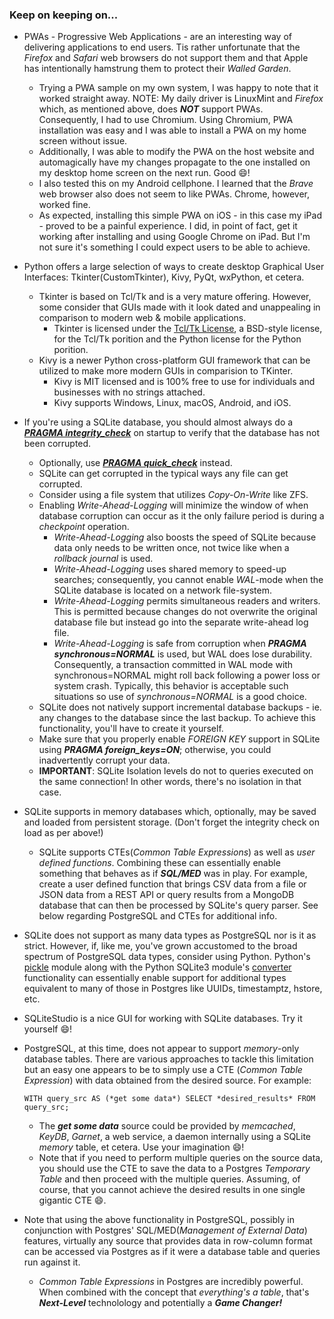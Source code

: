 ### Keep on keeping on...

+ PWAs - Progressive Web Applications - are an interesting way of delivering applications to end users.  Tis rather unfortunate that the *Firefox* and *Safari* web browsers do not support them and that Apple has intentionally hamstrung them to protect their *Walled Garden*.
  + Trying a PWA sample on my own system, I was happy to note that it worked straight away.  NOTE: My daily driver is LinuxMint and *Firefox* which, as mentioned above, does ***NOT*** support PWAs.  Consequently, I had to use Chromium.  Using Chromium, PWA installation was easy and I was able to install a PWA on my home screen without issue.
  + Additionally, I was able to modify the PWA on the host website and automagically have my changes propagate to the one installed on my desktop home screen on the next run. Good 😄!
  + I also tested this on my Android cellphone.  I learned that the *Brave* web browser also does not seem to like PWAs.  Chrome, however, worked fine.
  + As expected, installing this simple PWA on iOS - in this case my iPad - proved to be a painful experience.  I did, in point of fact, get it working after installing and using Google Chrome on iPad.  But I'm not sure it's something I could expect users to be able to achieve.
+ Python offers a large selection of ways to create desktop Graphical User Interfaces: Tkinter(CustomTkinter), Kivy, PyQt, wxPython, et cetera.
  + Tkinter is based on Tcl/Tk and is a very mature offering.  However, some consider that GUIs made with it look dated and unappealing in comparison to modern web & mobile applications.
    + Tkinter is licensed under the [Tcl/Tk License](https://www.tcl.tk/software/tcltk/license.html), a BSD-style license, for the Tcl/Tk porition and the Python license for the Python porition.
  + Kivy is a newer Python cross-platform GUI framework that can be utilized to make more modern GUIs in comparision to TKinter.
    + Kivy is MIT licensed and is 100% free to use for individuals and businesses with no strings attached.
    + Kivy supports Windows, Linux, macOS, Android, and iOS.
+ If you're using a SQLite database, you should almost always do a [***PRAGMA integrity_check***](https://www.sqlite.org/pragma.html#pragma_integrity_check) on startup to verify that the database has not been corrupted.
  + Optionally, use [***PRAGMA quick_check***](https://www.sqlite.org/pragma.html#pragma_quick_check) instead.
  + SQLite can get corrupted in the typical ways any file can get corrupted.
  + Consider using a file system that utilizes *Copy-On-Write* like ZFS.
  + Enabling *Write-Ahead-Logging* will minimize the window of when database corruption can occur as it the only failure period is during a *checkpoint* operation.
    + *Write-Ahead-Logging* also boosts the speed of SQLite because data only needs to be written once, not twice like when a *rollback journal* is used.
    + *Write-Ahead-Logging* uses shared memory to speed-up searches; consequently, you cannot enable *WAL*-mode when the SQLite database is located on a network file-system.
    + *Write-Ahead-Logging* permits simultaneous readers and writers. This is permitted because changes do not overwrite the original database file but instead go into the separate write-ahead log file.
    + *Write-Ahead-Logging* is safe from corruption when ***PRAGMA synchronous=NORMAL*** is used, but WAL does lose durability. Consequently, a transaction committed in WAL mode with synchronous=NORMAL might roll back following a power loss or system crash.  Typically, this behavior is acceptable such situations so use of *synchronous=NORMAL* is a good choice.
  + SQLite does not natively support incremental database backups - ie. any changes to the database since the last backup. To achieve this functionality, you'll have to create it yourself.
  + Make sure that you properly enable *FOREIGN KEY* support in SQLite using ***PRAGMA foreign_keys=ON***; otherwise, you could inadvertently corrupt your data.
  + **IMPORTANT**: SQLite Isolation levels do not to queries executed on the same connection!  In other words, there's no isolation in that case.
+ SQLite supports in memory databases which, optionally, may be saved and loaded from persistent storage.  (Don't forget the integrity check on load as per above!)
  + SQLite supports CTEs(*Common Table Expressions*) as well as *user defined functions*.  Combining these can essentially enable something that behaves as if ***SQL/MED*** was in play. For example, create a user defined function that brings CSV data from a file or JSON data from a REST API or query results from a MongoDB database that can then be processed by SQLite's query parser. See below regarding PostgreSQL and CTEs for additional info.
+ SQLite does not support as many data types as PostgreSQL nor is it as strict.  However, if, like me, you've grown accustomed to the broad spectrum of PostgreSQL data types, consider using Python.  Python's [pickle](https://docs.python.org/3/library/pickle.html) module along with the Python SQLite3 module's [converter](https://docs.python.org/3/library/sqlite3.html#sqlite3.PARSE_DECLTYPES) functionality can essentially enable support for additional types equivalent to many of those in Postgres like UUIDs, timestamptz, hstore, etc.
+ SQLiteStudio is a nice GUI for working with SQLite databases.  Try it yourself 😄!
+ PostgreSQL, at this time, does not appear to support *memory*-only database tables.  There are various approaches to tackle this limitation but an easy one appears to be to simply use a CTE (*Common Table Expression*) with data obtained from the desired source.  For example:
  
      WITH query_src AS (*get some data*) SELECT *desired_results* FROM query_src;
  
  + The ***get some data*** source could be provided by *memcached*, *KeyDB*, *Garnet*, a web service, a daemon internally using a SQLite *memory* table, et cetera. Use your imagination 😄!
  + Note that if you need to perform multiple queries on the source data, you should use the CTE to save the data to a Postgres *Temporary Table* and then proceed with the multiple queries.  Assuming, of course, that you cannot achieve the desired results in one single gigantic CTE 😄.
+ Note that using the above functionality in PostgreSQL, possibly in conjunction with Postgres' SQL/MED(*Management of External Data*) features, virtually any source that provides data in row-column format can be accessed via Postgres as if it were a database table and queries run against it.
  + *Common Table Expressions* in Postgres are incredibly powerful.  When combined with the concept that *everything's a table*, that's ***Next-Level*** technolology and potentially a ***Game Changer!***

<!--
**cazamedia/cazamedia** is a ✨ _special_ ✨ repository because its `README.md` (this file) appears on your GitHub profile.

Here are some ideas to get you started:

- 🔭 I’m currently working on ...
- 🌱 I’m currently learning ...
- 👯 I’m looking to collaborate on ...
- 🤔 I’m looking for help with ...
- 💬 Ask me about ...
- 📫 How to reach me: ...
- 😄 Pronouns: ...
- ⚡ Fun fact: ...
-->
